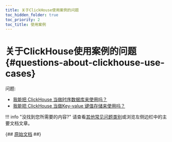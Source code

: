 ```yaml
---
title: 关于ClickHouse使用案例的问题
toc_hidden_folder: true
toc_priority: 2
toc_title: 使用案例
---
```


# 关于ClickHouse使用案例的问题 {#questions-about-clickhouse-use-cases}

问题:

-   [我能把 ClickHouse 当做时序数据库来使用吗？](../../faq/use-cases/time-series.md)
-   [我能把 ClickHouse 当做Key-value 键值存储来使用吗？](../../faq/use-cases/key-value.md)

!!! info "没找到您所需要的内容?"
    请查看[其他常见问题类别](../../faq/index.md)或浏览左侧边栏中的主要文档文章。

{## [原始文档](https://clickhouse.com/docs/en/faq/use-cases/) ##}
